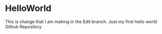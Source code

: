# HelloWorld
This is change that I am making in the Edit branch.
Just my first hello world Github Repository
